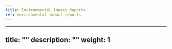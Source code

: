 ```yaml
---
title: Environmental_Impact_Reports
ref: environmental_impact_reports
---
```

---
title: ""
description: ""
weight: 1
---